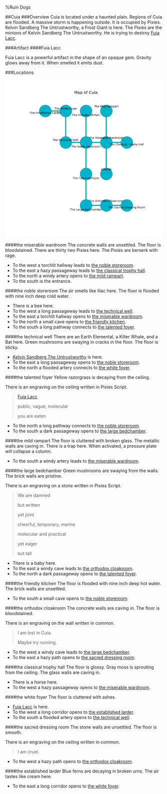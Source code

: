 %Ruin Dogs

##Cuia
###Overview
Cuia is located under a haunted plain. Regions of Cuia are flooded. A massive storm is happening outside. It is occupied by Pixies. <a name="Kelvin-Sandberg-The-Untrustworthy"></a>Kelvin Sandberg The Untrustworthy, a Frost Giant is here. The Pixies are the minions of Kelvin Sandberg The Untrustworthy. He  is trying to destroy [Fuia Lacc](#Fuia-Lacc). 



###Artifact
####<a name="Fuia-Lacc"></a>Fuia Lacc


Fuia Lacc is a powerful artifact in the shape of an opaque gem. Gravity glows away from it. When smelled it emits dust. 





###Locations


![](../v2/images/Cuia.png)

####<a name="the-miserable-wardroom"></a>the miserable wardroom
The concrete walls are unsettled. The floor is bloodstained. There are thirty two Pixies here. The Pixies are berserk with rage. 



* To the west a torchlit hallway leads to [the noble storeroom](#the-noble-storeroom).
* To the east a hazy passageway leads to [the classical trophy hall](#the-classical-trophy-hall).
* To the north a windy artery opens to [the mild rampart](#the-mild-rampart).
* To the south is the entrance.


####<a name="the-noble-storeroom"></a>the noble storeroom
The air smells like lilac here. The floor is flooded with nine inch deep cold water. 



* There is a bee here.
* To the west a long passageway leads to [the technical well](#the-technical-well).
* To the east a torchlit hallway opens to [the miserable wardroom](#the-miserable-wardroom).
* To the north a small cave opens to [the friendly kitchen](#the-friendly-kitchen).
* To the south a long pathway connects to [the talented foyer](#the-talented-foyer).


####<a name="the-technical-well"></a>the technical well
There are an Earth Elemental, a Killer Whale, and a Bat here. Green mushrooms are swaying in cracks in the floor. The floor is sticky. 



* [Kelvin Sandberg The Untrustworthy](#Kelvin-Sandberg-The-Untrustworthy) is here.
* To the east a long passageway opens to [the noble storeroom](#the-noble-storeroom).
* To the north a flooded artery connects to [the white foyer](#the-white-foyer).


####<a name="the-talented-foyer"></a>the talented foyer
Yellow razorgrass is decaying from the ceiling. 

There is an engraving on the ceiling written in Pixies Script. 

> [Fuia Lacc](#Fuia-Lacc)
>
> public, vague, molecular
>
> you are eaten
>


* To the north a long pathway connects to [the noble storeroom](#the-noble-storeroom).
* To the south a dark passageway opens to [the large bedchamber](#the-large-bedchamber).


####<a name="the-mild-rampart"></a>the mild rampart
The floor is cluttered with broken glass. The metallic walls are caving in. There is a trap here. When activated, a pressure plate will collapse a column. 



* To the south a windy artery leads to [the miserable wardroom](#the-miserable-wardroom).


####<a name="the-large-bedchamber"></a>the large bedchamber
Green mushrooms are swaying from the walls. The brick walls are pristine. 

There is an engraving on a stone written in Pixies Script. 

> We are damned
>
> but written
>
> yet joint
>
> cheerful, temporary, marine
>
> molecular and practical
>
> yet eager
>
> but tall
>


* There is a baby here.
* To the east a windy cave leads to [the orthodox cloakroom](#the-orthodox-cloakroom).
* To the north a dark passageway opens to [the talented foyer](#the-talented-foyer).


####<a name="the-friendly-kitchen"></a>the friendly kitchen
The floor is flooded with nine inch deep hot water. The brick walls are unsettled. 



* To the south a small cave opens to [the noble storeroom](#the-noble-storeroom).


####<a name="the-orthodox-cloakroom"></a>the orthodox cloakroom
The concrete walls are caving in. The floor is bloodstained. 

There is an engraving on the wall written in common. 

> I am lost in Cuia.
>
> Maybe try running.
>


* To the west a windy cave leads to [the large bedchamber](#the-large-bedchamber).
* To the east a hazy path opens to [the sacred dressing room](#the-sacred-dressing-room).


####<a name="the-classical-trophy-hall"></a>the classical trophy hall
The floor is glossy. Gray moss is sprouting from the ceiling. The glass walls are caving in. 



* There is a horse here.
* To the west a hazy passageway opens to [the miserable wardroom](#the-miserable-wardroom).


####<a name="the-white-foyer"></a>the white foyer
The floor is cluttered with ashes. 



* [Fuia Lacc](#Fuia-Lacc) is here.
* To the west a long corridor opens to [the established larder](#the-established-larder).
* To the south a flooded artery opens to [the technical well](#the-technical-well).


####<a name="the-sacred-dressing-room"></a>the sacred dressing room
The stone walls are unsettled. The floor is smooth. 

There is an engraving on the ceiling written in common. 

> I am cruel.
>


* To the west a hazy path opens to [the orthodox cloakroom](#the-orthodox-cloakroom).


####<a name="the-established-larder"></a>the established larder
Blue ferns are decaying in broken urns. The air tastes like cream here. 



* To the east a long corridor opens to [the white foyer](#the-white-foyer).


